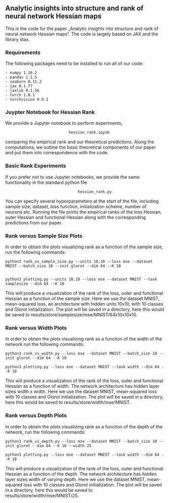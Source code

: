 ## Analytic insights into structure and rank of neural network Hessian maps


This is the code for the paper „Analytic insights into structure and rank of neural network Hessian maps“. The code is largely based on JAX and the library stax. 
 

### Requirements 

The following packages need to be installed to run all of our code:

	- numpy 1.16.2
	- pandas 1.1.5
	- seaborn 0.11.2
	- jax 0.1.77
	- jaxlib 0.1.56
	- torch 1.8.1
	- torchvision 0.9.1
	

### Juypter Notebook for Hessian Rank

We provide a Jupyter notebook to perform experiments, 

                                hessian_rank.ipynb

comparing the empirical rank and our theoretical predictions. Along the computations, we outline the basic theoretical components of our paper and put them into correspondence with the code.  


### Basic Rank Experiments 

If you prefer not to use Jupyter notebooks, we provide the same functionality in the standard python file 

                                    hessian_rank.py 

You can specify several hyperparameters at the start of the file, including sample size, dataset, loss function, initialization scheme, number of neurons etc. Running the file prints the empirical ranks of the loss Hessian, outer Hessian and functional Hessian along with the corresponding predictions from our paper.

						

### Rank versus Sample Size Plots

In order to obtain the plots visualizing rank as a function of the sample size, run the following commands:


    python3 rank_vs_sample_size.py --units 10,10 --loss mse --dataset MNIST --batch_size 10 --init glorot --dim 64 --K 10


    python3 plotting.py --units 10,10 --loss mse --dataset MNIST --task samplesize --dim 64 --K 10


This will produce a visualization of the rank of the loss, outer and functional Hessian as a function of the sample size. Here we use the dataset MNIST, mean-squared loss, an architecture with hidden units 10x10, with 10 classes and Glorot initialization. The plot  will be saved in a directory, here this would be saved to results/store/samplesize/mse/MNIST/64x10x10x10.

### Rank versus Width Plots 

In order to obtain the plots visualizing rank as a function of the width of the network run the following commands:


    python3 rank_vs_width.py --loss mse --dataset MNIST --batch_size 10 --init glorot --dim 64 --K 10

    python3 plotting.py --loss mse --dataset MNIST --task width --dim 64 --K 10


This will produce a visualization of the rank of the loss, outer and functional Hessian as a function of width. The network architecture has hidden layer sizes width x width. Here we use the dataset MNIST, mean-squared loss with 10 classes and Glorot initialization. The plot  will be saved in a directory, here this would be saved to results/store/width/mse/MNIST.


### Rank versus Depth Plots 

In order to obtain the plots visualizing rank as a function of the depth of the network, run the following commands:


    python3 rank_vs_depth.py --loss mse --dataset MNIST --batch_size 10 --init glorot --dim 64 --K 10 --width 25

    python3 plotting.py --loss mse --dataset MNIST --task width --dim 64 --K 10


This will produce a visualization of the rank of the loss, outer and functional Hessian as a function of the depth. The network architecture has hidden layer sizes width of varying depth. Here we use the dataset MNIST, mean-squared loss with 10 classes and Glorot initialization. The plot  will be saved in a directory, here this would be saved to results/store/width/mse/MNIST/25.

